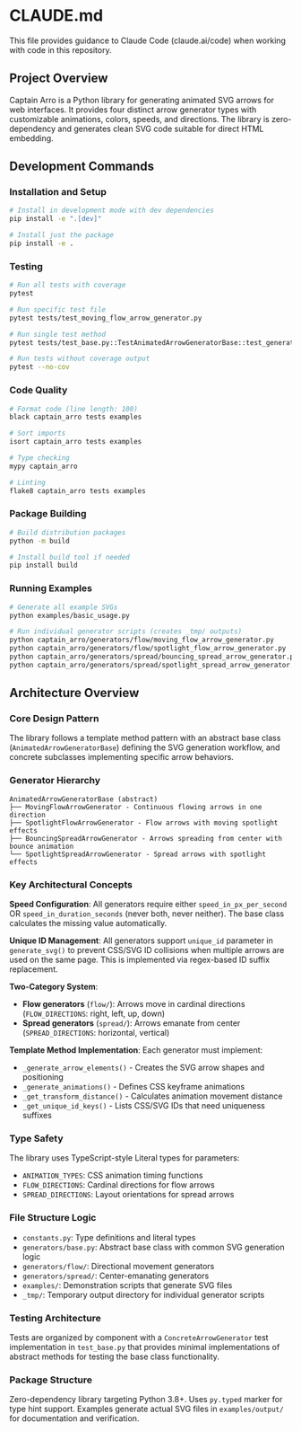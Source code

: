 # CLAUDE.md

This file provides guidance to Claude Code (claude.ai/code) when working with code in this repository.

## Project Overview

Captain Arro is a Python library for generating animated SVG arrows for web interfaces. It provides four distinct arrow generator types with customizable animations, colors, speeds, and directions. The library is zero-dependency and generates clean SVG code suitable for direct HTML embedding.

## Development Commands

### Installation and Setup
```bash
# Install in development mode with dev dependencies
pip install -e ".[dev]"

# Install just the package
pip install -e .
```

### Testing
```bash
# Run all tests with coverage
pytest

# Run specific test file
pytest tests/test_moving_flow_arrow_generator.py

# Run single test method
pytest tests/test_base.py::TestAnimatedArrowGeneratorBase::test_generate_svg_template_method

# Run tests without coverage output
pytest --no-cov
```

### Code Quality
```bash
# Format code (line length: 100)
black captain_arro tests examples

# Sort imports 
isort captain_arro tests examples

# Type checking
mypy captain_arro

# Linting
flake8 captain_arro tests examples
```

### Package Building
```bash
# Build distribution packages
python -m build

# Install build tool if needed
pip install build
```

### Running Examples
```bash
# Generate all example SVGs
python examples/basic_usage.py

# Run individual generator scripts (creates _tmp/ outputs)
python captain_arro/generators/flow/moving_flow_arrow_generator.py
python captain_arro/generators/flow/spotlight_flow_arrow_generator.py
python captain_arro/generators/spread/bouncing_spread_arrow_generator.py
python captain_arro/generators/spread/spotlight_spread_arrow_generator.py
```

## Architecture Overview

### Core Design Pattern
The library follows a template method pattern with an abstract base class (`AnimatedArrowGeneratorBase`) defining the SVG generation workflow, and concrete subclasses implementing specific arrow behaviors.

### Generator Hierarchy
```
AnimatedArrowGeneratorBase (abstract)
├── MovingFlowArrowGenerator - Continuous flowing arrows in one direction
├── SpotlightFlowArrowGenerator - Flow arrows with moving spotlight effects
├── BouncingSpreadArrowGenerator - Arrows spreading from center with bounce animation
└── SpotlightSpreadArrowGenerator - Spread arrows with spotlight effects
```

### Key Architectural Concepts

**Speed Configuration**: All generators require either `speed_in_px_per_second` OR `speed_in_duration_seconds` (never both, never neither). The base class calculates the missing value automatically.

**Unique ID Management**: All generators support `unique_id` parameter in `generate_svg()` to prevent CSS/SVG ID collisions when multiple arrows are used on the same page. This is implemented via regex-based ID suffix replacement.

**Two-Category System**:
- **Flow generators** (`flow/`): Arrows move in cardinal directions (`FLOW_DIRECTIONS`: right, left, up, down)
- **Spread generators** (`spread/`): Arrows emanate from center (`SPREAD_DIRECTIONS`: horizontal, vertical)

**Template Method Implementation**: Each generator must implement:
- `_generate_arrow_elements()` - Creates the SVG arrow shapes and positioning
- `_generate_animations()` - Defines CSS keyframe animations
- `_get_transform_distance()` - Calculates animation movement distance
- `_get_unique_id_keys()` - Lists CSS/SVG IDs that need uniqueness suffixes

### Type Safety
The library uses TypeScript-style Literal types for parameters:
- `ANIMATION_TYPES`: CSS animation timing functions
- `FLOW_DIRECTIONS`: Cardinal directions for flow arrows  
- `SPREAD_DIRECTIONS`: Layout orientations for spread arrows

### File Structure Logic
- `constants.py`: Type definitions and literal types
- `generators/base.py`: Abstract base class with common SVG generation logic
- `generators/flow/`: Directional movement generators
- `generators/spread/`: Center-emanating generators
- `examples/`: Demonstration scripts that generate SVG files
- `_tmp/`: Temporary output directory for individual generator scripts

### Testing Architecture
Tests are organized by component with a `ConcreteArrowGenerator` test implementation in `test_base.py` that provides minimal implementations of abstract methods for testing the base class functionality.

### Package Structure
Zero-dependency library targeting Python 3.8+. Uses `py.typed` marker for type hint support. Examples generate actual SVG files in `examples/output/` for documentation and verification.